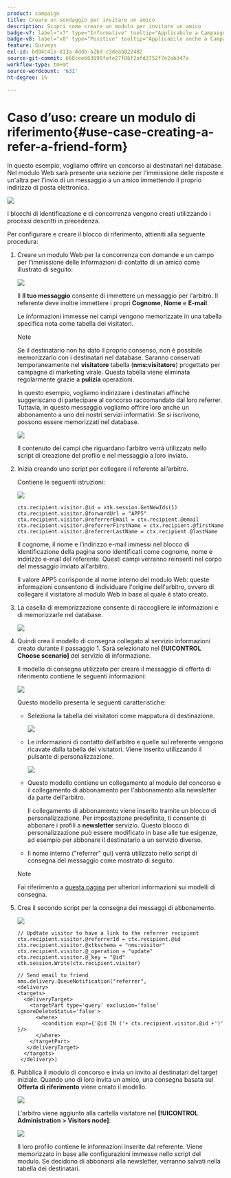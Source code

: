 ```yaml
---
product: campaign
title: Creare un sondaggio per invitare un amico
description: Scopri come creare un modulo per invitare un amico
badge-v7: label="v7" type="Informative" tooltip="Applicabile a Campaign Classic v7"
badge-v8: label="v8" type="Positive" tooltip="Applicabile anche a Campaign v8"
feature: Surveys
exl-id: bd94c41a-813a-4ddb-a2bd-c3deab022482
source-git-commit: 668cee663890fafe27f86f2afd3752f7e2ab347a
workflow-type: tm+mt
source-wordcount: '631'
ht-degree: 1%

---
```


# Caso d’uso: creare un modulo di riferimento{#use-case-creating-a-refer-a-friend-form}



In questo esempio, vogliamo offrire un concorso ai destinatari nel database. Nel modulo Web sarà presente una sezione per l&#39;immissione delle risposte e un&#39;altra per l&#39;invio di un messaggio a un amico immettendo il proprio indirizzo di posta elettronica.

![](assets/s_ncs_admin_survey_viral_sample_0.png)

I blocchi di identificazione e di concorrenza vengono creati utilizzando i processi descritti in precedenza.

Per configurare e creare il blocco di riferimento, attieniti alla seguente procedura:

1. Creare un modulo Web per la concorrenza con domande e un campo per l&#39;immissione delle informazioni di contatto di un amico come illustrato di seguito:

   ![](assets/s_ncs_admin_survey_viral_sample_2.png)

   Il **Il tuo messaggio** consente di immettere un messaggio per l&#39;arbitro. Il referente deve inoltre immettere i propri **Cognome**, **Nome** e **E-mail**.

   Le informazioni immesse nei campi vengono memorizzate in una tabella specifica nota come tabella dei visitatori.

   >[!NOTE]
   >
   >Se il destinatario non ha dato il proprio consenso, non è possibile memorizzarlo con i destinatari nel database. Saranno conservati temporaneamente nel **visitatore** tabella (**nms:visitatore**) progettato per campagne di marketing virale. Questa tabella viene eliminata regolarmente grazie a **pulizia** operazioni.
   >
   >In questo esempio, vogliamo indirizzare i destinatari affinché suggeriscano di partecipare al concorso raccomandato dal loro referrer. Tuttavia, in questo messaggio vogliamo offrire loro anche un abbonamento a uno dei nostri servizi informativi. Se si iscrivono, possono essere memorizzati nel database.

   ![](assets/s_ncs_admin_survey_viral_sample_5.png)

   Il contenuto dei campi che riguardano l’arbitro verrà utilizzato nello script di creazione del profilo e nel messaggio a loro inviato.

1. Inizia creando uno script per collegare il referente all’arbitro.

   Contiene le seguenti istruzioni:

   ![](assets/s_ncs_admin_survey_viral_sample_4.png)

   ```
   ctx.recipient.visitor.@id = xtk.session.GetNewIds(1)
   ctx.recipient.visitor.@forwardUrl = "APP5"
   ctx.recipient.visitor.@referrerEmail = ctx.recipient.@email
   ctx.recipient.visitor.@referrerFirstName = ctx.recipient.@firstName
   ctx.recipient.visitor.@referrerLastName = ctx.recipient.@lastName
   ```

   Il cognome, il nome e l’indirizzo e-mail immessi nel blocco di identificazione della pagina sono identificati come cognome, nome e indirizzo e-mail del referente. Questi campi verranno reinseriti nel corpo del messaggio inviato all&#39;arbitro.

   Il valore APP5 corrisponde al nome interno del modulo Web: queste informazioni consentono di individuare l&#39;origine dell&#39;arbitro, ovvero di collegare il visitatore al modulo Web in base al quale è stato creato.

1. La casella di memorizzazione consente di raccogliere le informazioni e di memorizzarle nel database.

   ![](assets/s_ncs_admin_survey_viral_sample_4b.png)

1. Quindi crea il modello di consegna collegato al servizio informazioni creato durante il passaggio 1. Sarà selezionato nel **[!UICONTROL Choose scenario]** del servizio di informazione.

   Il modello di consegna utilizzato per creare il messaggio di offerta di riferimento contiene le seguenti informazioni:

   ![](assets/s_ncs_admin_survey_viral_sample_7.png)

   Questo modello presenta le seguenti caratteristiche:

   * Seleziona la tabella dei visitatori come mappatura di destinazione.

     ![](assets/s_ncs_admin_survey_viral_sample_7b.png)

   * Le informazioni di contatto dell’arbitro e quelle sul referente vengono ricavate dalla tabella dei visitatori. Viene inserito utilizzando il pulsante di personalizzazione.

     ![](assets/s_ncs_admin_survey_viral_sample_7a.png)

   * Questo modello contiene un collegamento al modulo del concorso e il collegamento di abbonamento per l&#39;abbonamento alla newsletter da parte dell&#39;arbitro.

     Il collegamento di abbonamento viene inserito tramite un blocco di personalizzazione. Per impostazione predefinita, ti consente di abbonare i profili a **newsletter** servizio. Questo blocco di personalizzazione può essere modificato in base alle tue esigenze, ad esempio per abbonare il destinatario a un servizio diverso.

   * Il nome interno (&quot;referrer&quot; qui) verrà utilizzato nello script di consegna del messaggio come mostrato di seguito.

   >[!NOTE]
   >
   >Fai riferimento a [questa pagina](../../delivery/using/about-templates.md) per ulteriori informazioni sui modelli di consegna.

1. Crea il secondo script per la consegna dei messaggi di abbonamento.

   ![](assets/s_ncs_admin_survey_viral_sample_7c.png)

   ```
   // Updtate visitor to have a link to the referrer recipient
   ctx.recipient.visitor.@referrerId = ctx.recipient.@id
   ctx.recipient.visitor.@xtkschema = "nms:visitor"
   ctx.recipient.visitor.@_operation = "update" 
   ctx.recipient.visitor.@_key = "@id" 
   xtk.session.Write(ctx.recipient.visitor)
   
   // Send email to friend
   nms.delivery.QueueNotification("referrer",
   <delivery>
   <targets>
     <deliveryTarget>
       <targetPart type='query' exclusion='false' ignoreDeleteStatus='false'>
         <where>
           <condition expr={'@id IN ('+ ctx.recipient.visitor.@id +')' }/>
         </where>
       </targetPart>
      </deliveryTarget>
     </targets>
    </delivery>)
   ```

1. Pubblica il modulo di concorso e invia un invito ai destinatari del target iniziale. Quando uno di loro invita un amico, una consegna basata sul **Offerta di riferimento** viene creato il modello.

   ![](assets/s_ncs_admin_survey_viral_sample_8.png)

   L&#39;arbitro viene aggiunto alla cartella visitatore nel **[!UICONTROL Administration > Visitors node]**:

   ![](assets/s_ncs_admin_survey_viral_sample_9.png)

   Il loro profilo contiene le informazioni inserite dal referente. Viene memorizzato in base alle configurazioni immesse nello script del modulo. Se decidono di abbonarsi alla newsletter, verranno salvati nella tabella dei destinatari.
